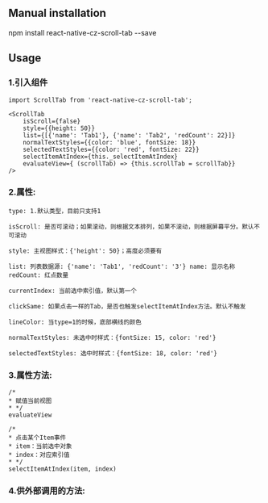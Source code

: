 
## Manual installation

npm install react-native-cz-scroll-tab --save

	

## Usage
###  1.引入组件
```
import ScrollTab from 'react-native-cz-scroll-tab';

<ScrollTab 
    isScroll={false} 
    style={{height: 50}} 
    list={[{'name': 'Tab1'}, {'name': 'Tab2', 'redCount': 22}]} 
    normalTextStyles={{color: 'blue', fontSize: 18}} 
    selectedTextStyles={{color: 'red', fontSize: 22}} 
    selectItemAtIndex={this._selectItemAtIndex}
    evaluateView={ (scrollTab) => {this.scrollTab = scrollTab}}
/>
```

###  2.属性:
```
type: 1.默认类型，目前只支持1
```
```
isScroll: 是否可滚动；如果滚动，则根据文本排列，如果不滚动，则根据屏幕平分。默认不可滚动
```
```
style: 主视图样式：{'height': 50}；高度必须要有
```
```
list: 列表数据源: {'name': 'Tab1', 'redCount': '3'} name: 显示名称 redCount: 红点数量
```
```
currentIndex: 当前选中索引值，默认第一个
```
```
clickSame: 如果点击一样的Tab，是否也触发selectItemAtIndex方法。默认不触发
```
```
lineColor: 当type=1的时候，底部横线的颜色
```
```
normalTextStyles: 未选中时样式：{fontSize: 15, color: 'red'}
```
```
selectedTextStyles: 选中时样式：{fontSize: 18, color: 'red'}
```

###  3.属性方法:
```
/*
* 赋值当前视图
* */
evaluateView
```

```
/*
* 点击某个Item事件
* item：当前选中对象
* index：对应索引值
* */
selectItemAtIndex(item, index)
```

###  4.供外部调用的方法:
